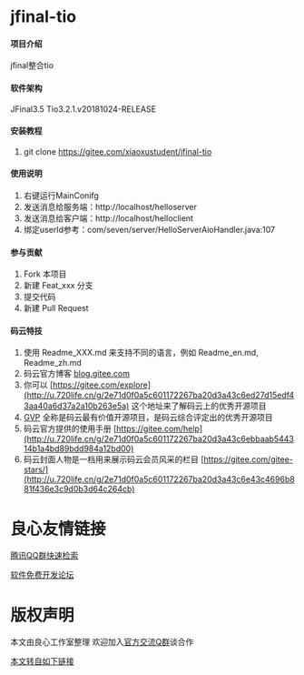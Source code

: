 # jfinal-tio

#### 项目介绍
jfinal整合tio

#### 软件架构
JFinal3.5
Tio3.2.1.v20181024-RELEASE


#### 安装教程

1. git clone https://gitee.com/xiaoxustudent/jfinal-tio


#### 使用说明

1. 右键运行MainConifg
2. 发送消息给服务端：http://localhost/helloserver
3. 发送消息给客户端：http://localhost/helloclient
4. 绑定userId参考：com/seven/server/HelloServerAioHandler.java:107

#### 参与贡献

1. Fork 本项目
2. 新建 Feat_xxx 分支
3. 提交代码
4. 新建 Pull Request


#### 码云特技

1. 使用 Readme\_XXX.md 来支持不同的语言，例如 Readme\_en.md, Readme\_zh.md
2. 码云官方博客 [blog.gitee.com](http://u.720life.cn/g/4d9d51ba66eeb41dfb9759648c593bf554785fd0e6ab49d2f13e98afcb69bbc7)
3. 你可以 [https://gitee.com/explore](http://u.720life.cn/g/2e71d0f0a5c601172267ba20d3a43c6ed27d15edf43aa40a6d37a2a10b263e5a) 这个地址来了解码云上的优秀开源项目
4. [GVP](http://u.720life.cn/g/2e71d0f0a5c601172267ba20d3a43c6eb5ad9b84ebe402667383e4a11c785b2d) 全称是码云最有价值开源项目，是码云综合评定出的优秀开源项目
5. 码云官方提供的使用手册 [https://gitee.com/help](http://u.720life.cn/g/2e71d0f0a5c601172267ba20d3a43c6ebbaab544314b1a4bd89bdd984a12bd00)
6. 码云封面人物是一档用来展示码云会员风采的栏目 [https://gitee.com/gitee-stars/](http://u.720life.cn/g/2e71d0f0a5c601172267ba20d3a43c6e43c4696b881f436e3c9d0b3d64c264cb)


 # 良心友情链接

[腾讯QQ群快速检索](http://u.720life.cn/s/8cf73f7c)

[软件免费开发论坛](http://u.720life.cn/s/bbb01dc0)

# 版权声明 

本文由良心工作室整理 欢迎加入[官方交流Q群](https://u.720life.cn/s/f2316816)谈合作

[本文转自如下链接](http://u.720life.cn/g/2e71d0f0a5c601172267ba20d3a43c6e65bbec5dcd809180d13fd32b4b761f83945f0fbf3fee97bace820da01750fb82f37a3a08a70f2fdf811595f567dc3750)